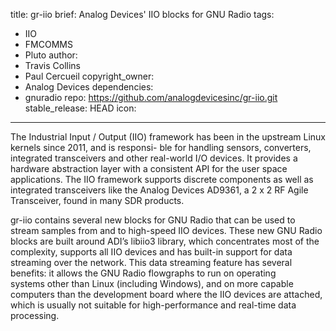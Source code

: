 title: gr-iio
brief: Analog Devices' IIO blocks for GNU Radio
tags:
  - IIO
  - FMCOMMS
  - Pluto
author:
  - Travis Collins
  - Paul Cercueil
copyright_owner:
  - Analog Devices
dependencies:
  - gnuradio
repo: https://github.com/analogdevicesinc/gr-iio.git
stable_release: HEAD
icon:
---

The Industrial Input / Output (IIO) framework has been
in the upstream Linux kernels since 2011, and is responsi-
ble for handling sensors, converters, integrated transceivers
and  other  real-world  I/O  devices.   It  provides  a  hardware
abstraction layer with a consistent API for the user space
applications.  The  IIO  framework supports discrete components as well as integrated transceivers
like the Analog Devices AD9361, a 2 x 2 RF Agile Transceiver,
found in many SDR products.

gr-iio contains several new
blocks for GNU Radio that can be used to stream samples
from and to high-speed IIO devices. These new GNU Radio blocks are built around ADI’s libiio3
library,  which  concentrates  most  of  the  complexity,
supports all IIO devices and has built-in support for  data
streaming over the network.
This  data  streaming  feature  has  several  benefits:
it  allows  the  GNU  Radio  flowgraphs  to  run  on  operating  
systems other than Linux (including Windows),  and on more
capable computers than the development board where the
IIO devices are attached,  which is usually not suitable for
high-performance and real-time data processing.
